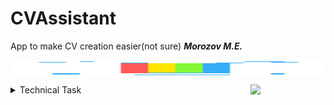 # CVAssistant
 App to make CV creation easier(not sure) ***Morozov M.E.***

<dev ><img src="gitAnim/rainbow.gif" width="100%" height="25" margin = "200" align="center">
</dev>

<img src="https://octodex.github.com/images/daftpunktocat-thomas.gif" width="120" align="right">


<details><summary> Technical Task  </summary><p>

### Создать приложение «Мастер по созданию резюме».
  **Основная задача приложения:**
  - [x] создание утилиты для формирования резюме.  
 
  **Интерфейс приложения должен предоставлять такие возможности:**
 - [ ] На первом шаге пользователь выбирает шаблон создаваемого резюме.
 - [ ] Приложение при старте должно предоставить на выбор 5 или более шаблонов.
 - [ ] Заполняемые секции резюме зависят от типа шаблона.
 - [x] Обязательные данные для любого резюме: ФИО, дата рождения, фотография, контактный телефон, e-mail, опыт работы.
 - [ ] На последнем шаге пользователю предоставляется возможность сохранить созданное резюме в файл формата: .pdf, .doc, .docx.
    - [x] pdf
 - [x] В программе должно быть реализовано автосохранение.
 - [x] На каждом из этапов создания резюме существует возможность закрыть приложение. 
    - [x] После нового запуска программа должна переходить на последний активный этап в создании резюме прошлого сеанса работы.
 - [x] В любой момент времени пользователь может выбрать создание нового резюме с нуля.
 - [ ] Пошаговый интерфейс по созданию резюме.Каждый шаг – отдельное окно.
 - [ ] Конкретное окно должно позволять пользователю вернуться на предыдущий шаг, перейти на следующий шаг и т. д.

---

<details><summary> Comments </summary><p>

> - json для создания шаблона резюме
> - pdf тоже xml , должны быть бесплатные библиотеки для работы с ним
> - данные сохраняются в файл , при запуске выгружаются
> - класс отвечающий за работу всей программы , при переходе между окнами созранять данные в класс
> - можно сделать с одним окном по пунктам с сохранением - выплевывает пдфку
> - нужно строить паттерн(из IOS разработки) , допустим клаасс форм координейтор ,который хранит ссылки на все формы , методы которые прячут и отборажают формы и сделать единый интерфейс взаимодействия со всеми формами
> - App.xml StartupUri (апликейшен ран) можно запускать нужное окно , запоминать последнюю форму в классе


</p></details>

---

<details><summary> Plan </summary><p>

- [x] Просмотреть теорию на наличие полезныех данных.
- [ ] Изучить json для создания шаблонов резюме.
    - [x] Создать Шаблон резюме(используется DotLiquid и flowDocument).
        - [x] Сделал шаблон (весьма страшный) , вывод - шаблон нужно верстать на WPF т.к. DotLiquid не понимает еллементов flowDocument полноценно.
- [x] Поискать библиотеки для работы с PDF(Используется PDFSharp).
- [x] Спланировать архитектуру по MVVM с одним шаблоном для начала (не сильно заморачиваясь, с одним окном для всего заполнения резюме).
- [ ] Добавить интернационализацию.
    - [x] Придумать класс модели (Резюме).
    - [x] Придумать View (https://smart-hr.com.ua/ua/applicants/create-resume хороший пример для пунктов конструктора)
        - [ ] Набросать ее в WinForms.
        - [x] Использовать:
            - [x] MenuStrip для создания нового резюме в любой момент и различных операций.
    - [x] Придумать ViewModel
        - [x] Добавить сохранение в .pdf.
        - [ ] Добавить сохранение в .doc и .docx.
- [x] Добавить биндинги для сохранения данных в обьект класса ,на случай закрытия или вылета приложения.
- [x] Добавить сериализацию как способ хранения данных (возможно другие варианты)
- [ ] Протестировать хорошенько работу
    - [ ] Внести коррективы
- [x] Привесты MVVM к правильному виду
- [x] Добавить стилей анимаций и тд.

### Если хватит времени 
- [ ] Придумать как и на какие формы разделить конструктор
- [ ] Почитать про класс-паттерн из IOS разработки FormCoordinator
- [ ] Добавить новый проект с новой ,улучшенной View
- [ ] Реализовать базово класс на нескольких этапах конструктора и проверить работоспособность
- [ ] Закончить проект с множеством этапов на разных окнах(формах)

</p></details>

<details><summary> Problems </summary><p>

- [ ] Не правильная работа с ObservableColletctions (используется костыль в виде методов UpdateSource)

</p></details>

</p></details>

